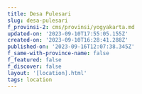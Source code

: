 ```yaml
---
title: Desa Pulesari
slug: desa-pulesari
f_provinsi-2: cms/provinsi/yogyakarta.md
updated-on: '2023-09-10T17:55:05.155Z'
created-on: '2023-09-10T16:28:41.288Z'
published-on: '2023-09-16T12:07:38.345Z'
f_same-with-province-name: false
f_featured: false
f_discover: false
layout: '[location].html'
tags: location
---
```



